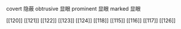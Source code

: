 




covert 隐蔽
obtrusive 显眼
prominent 显眼
marked 显眼

[[120]]
[[121]]
[[122]]
[[123]]
[[124]]
[[118]]
[[115]]
[[116]]
[[117]]
[[126]]